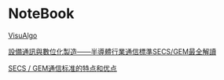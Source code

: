 # NoteBook

[VisuAlgo](https://visualgo.net/en)

[設備通訊與數位化製造——半導體行業通信標準SECS/GEM最全解讀](https://kknews.cc/tech/9veoj4j.amp)

[SECS / GEM通信标准的特点和优点](https://www.cimetrix.com/tw/secs-gem-features-and-benefits-blog)

